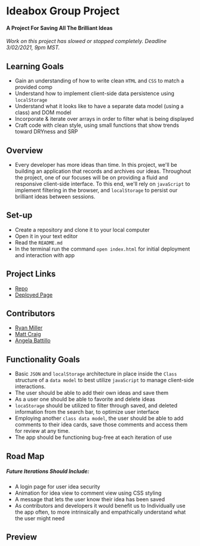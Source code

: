 # Ideabox Group Project

#### A Project For Saving All The Brilliant Ideas

  *Work on this project has slowed or stopped completely. Deadline 3/02/2021, 9pm MST.*


## Learning Goals

* Gain an understanding of how to write clean `HTML` and `CSS` to match a provided comp
* Understand how to implement client-side data persistence using `localStorage`
* Understand what it looks like to have a separate data model (using a class) and DOM model
* Incorporate & iterate over arrays in order to filter what is being displayed
* Craft code with clean style, using small functions that show trends toward DRYness and SRP

## Overview

* Every developer has more ideas than time.  In this project, we'll be building an application that records and archives our ideas. Throughout the project, one of our focuses will be on providing a fluid and responsive client-side interface. To this end, we'll rely on `javaScript` to implement filtering in the browser, and `localStorage` to persist our brilliant ideas between sessions.

## Set-up

* Create a repository and clone it to your local computer
* Open it in your text editor
* Read the `README.md`
* In the terminal run the command `open index.html` for initial deployment and interaction with app

## Project Links

* [Repo](https://github.com/battan40/ideabox-boilerplate)
* [Deployed Page](https://battan40.github.io/ideabox-boilerplate/)

## Contributors

* [Ryan Miller](https://github.com/Ryan-D-Miller)
* [Matt Craig](https://github.com/mcraig2342)
* [Angela Battillo](https://github.com/battan40)

## Functionality Goals

* Basic `JSON` and `localStorage` architecture in place inside the `Class` structure of a `data model` to best utilize `javaScript` to manage client-side interactions.
* The user should be able to add their own ideas and save them
* As a user one should be able to favorite and delete ideas
* `locaStorage` should be utilized to filter through saved, and deleted information from the search bar, to optimize user interface
* Employing another `class data model`, the user should be able to add comments to their idea cards, save those comments and access them for review at any time.
* The app should be functioning bug-free at each iteration of use
## Road Map

##### Future Iterations Should Include:

* A login page for user idea security
* Animation for idea view to comment view using CSS styling
* A message that lets the user know their idea has been saved
* As contributors and developers it would benefit us to Individually use the app often, to more intrinsically and empathically understand what the user might need

## Preview
